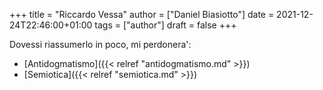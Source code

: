+++
title = "Riccardo Vessa"
author = ["Daniel Biasiotto"]
date = 2021-12-24T22:46:00+01:00
tags = ["author"]
draft = false
+++

Dovessi riassumerlo in poco, mi perdonera':

-   [Antidogmatismo]({{< relref "antidogmatismo.md" >}})
-   [Semiotica]({{< relref "semiotica.md" >}})